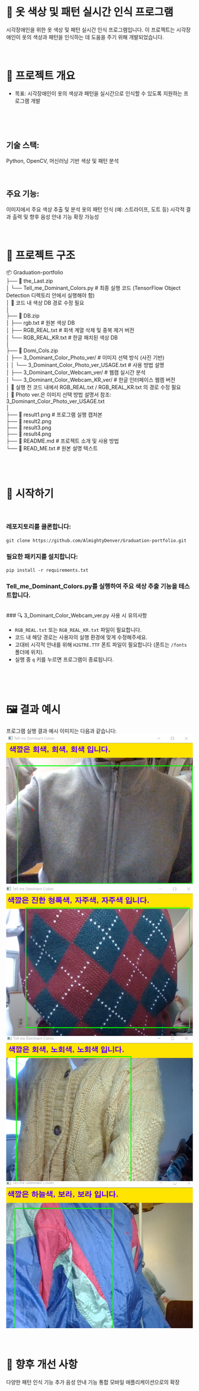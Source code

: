 # 👕 옷 색상 및 패턴 실시간 인식 프로그램
시각장애인을 위한 옷 색상 및 패턴 실시간 인식 프로그램입니다. 이 프로젝트는 시각장애인이 옷의 색상과 패턴을 인식하는 데 도움을 주기 위해 개발되었습니다.
<br>
<br>
<br>

# 🧠 프로젝트 개요
 - 목표: 시각장애인이 옷의 색상과 패턴을 실시간으로 인식할 수 있도록 지원하는 프로그램 개발
<br>
<br>
<br>

## 기술 스택:
Python, OpenCV, 머신러닝 기반 색상 및 패턴 분석
<br>
<br>
<br>

## 주요 기능:
이미지에서 주요 색상 추출 및 분석
옷의 패턴 인식 (예: 스트라이프, 도트 등)
시각적 결과 출력 및 향후 음성 안내 기능 확장 가능성
<br>
<br>
<br>

# 📁 프로젝트 구조
📦 Graduation-portfolio<br>
├── 📁 the_Last.zip<br>
│   └── Tell_me_Dominant_Colors.py         # 최종 실행 코드 (TensorFlow Object Detection 디렉토리 안에서 실행해야 함)<br>
│   📌 코드 내 색상 DB 경로 수정 필요<br>
│<br>
├── 📁 DB.zip<br>
│   ├── rgb.txt                            # 원본 색상 DB<br>
│   ├── RGB_REAL.txt                       # 회색 계열 삭제 및 중복 제거 버전<br>
│   └── RGB_REAL_KR.txt                    # 한글 패치된 색상 DB<br>
│<br>
├── 📁 Domi_Cols.zip<br>
│   ├── 3_Dominant_Color_Photo_ver/        # 이미지 선택 방식 (사진 기반)<br>
│   │   └── 3_Dominant_Color_Photo_ver_USAGE.txt  # 사용 방법 설명<br>
│   ├── 3_Dominant_Color_Webcam_ver/       # 웹캠 실시간 분석<br>
│   └── 3_Dominant_Color_Webcam_KR_ver/    # 한글 인터페이스 웹캠 버전<br>
│   📌 실행 전 코드 내에서 RGB_REAL.txt / RGB_REAL_KR.txt 의 경로 수정 필요<br>
│   📌 Photo ver.은 이미지 선택 방법 설명서 참조: 3_Dominant_Color_Photo_ver_USAGE.txt<br>
│<br>
├── 📄 result1.png                          # 프로그램 실행 캡처본<br>
├── 📄 result2.png<br>
├── 📄 result3.png<br>
├── 📄 result4.png<br>
├── 📄 README.md                            # 프로젝트 소개 및 사용 방법<br>
└── 📄 READ_ME.txt                          # 원본 설명 텍스트<br>
<br>
<br>
<br>

# 🚀 시작하기
<br>

### 레포지토리를 클론합니다:
`git clone https://github.com/AlmightyDenver/Graduation-portfolio.git `

### 필요한 패키지를 설치합니다:
`pip install -r requirements.txt`

### Tell_me_Dominant_Colors.py를 실행하여 주요 색상 추출 기능을 테스트합니다.
<br>
### 🔍 3_Dominant_Color_Webcam_ver.py 사용 시 유의사항

- `RGB_REAL.txt` 또는 `RGB_REAL_KR.txt` 파일이 필요합니다.
- 코드 내 해당 경로는 사용자의 실행 환경에 맞게 수정해주세요.
- 고대비 시각적 안내를 위해 `H2GTRE.TTF` 폰트 파일이 필요합니다 (폰트는 `/fonts` 폴더에 위치).
- 실행 중 `q` 키를 누르면 프로그램이 종료됩니다.
<br>
<br>
<br>

# 🖼️ 결과 예시
프로그램 실행 결과 예시 이미지는 다음과 같습니다:
![이미지 설명](result1.png)
![이미지 설명](result2.png)
![이미지 설명](result3.png)
![이미지 설명](result4.png)
<br>
<br>
<br>

# 📌 향후 개선 사항
다양한 패턴 인식 기능 추가
음성 안내 기능 통합
모바일 애플리케이션으로의 확장
<br>
<br>
<br>
